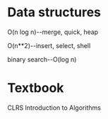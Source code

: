 # Data structures

O(n log n)--merge, quick, heap

O(n**2)--insert, select, shell

binary search--O(log n)

# Textbook

CLRS Introduction to Algorithms
